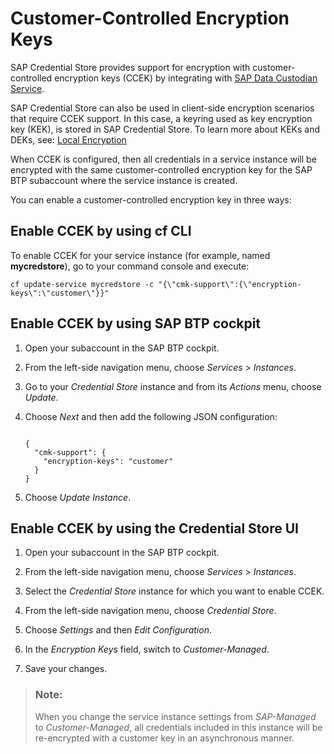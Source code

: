 <!-- loiob46d60687f894227af022f6cb6140d74 -->

# Customer-Controlled Encryption Keys

SAP Credential Store provides support for encryption with customer-controlled encryption keys \(CCEK\) by integrating with [SAP Data Custodian Service](https://help.sap.com/docs/SAP_DATA_CUSTODIAN/538dde61cf134c89bda1c31100a6c0e1/bd038e3fd7a3422ebf277acc5f7d9697.html).



SAP Credential Store can also be used in client-side encryption scenarios that require CCEK support. In this case, a keyring used as key encryption key \(KEK\), is stored in SAP Credential Store. To learn more about KEKs and DEKs, see: [Local Encryption](../concepts/service-features-1d7da76.md#loio1d7da76133334bc6b2a0bcbb29bcb883__local_encryption)

When CCEK is configured, then all credentials in a service instance will be encrypted with the same customer-controlled encryption key for the SAP BTP subaccount where the service instance is created.

You can enable a customer-controlled encryption key in three ways:



<a name="loiob46d60687f894227af022f6cb6140d74__section_iyk_shz_pvb"/>

## Enable CCEK by using cf CLI

To enable CCEK for your service instance \(for example, named **mycredstore**\), go to your command console and execute:

```
cf update-service mycredstore -c "{\"cmk-support\":{\"encryption-keys\":\"customer\"}}"
```



<a name="loiob46d60687f894227af022f6cb6140d74__section_jg3_dhl_xvb"/>

## Enable CCEK by using SAP BTP cockpit

1.  Open your subaccount in the SAP BTP cockpit.

2.  From the left-side navigation menu, choose *Services* \> *Instances*.

3.  Go to your *Credential Store* instance and from its *Actions* menu, choose *Update*.

4.  Choose *Next* and then add the following JSON configuration:

    ```
    
    {
      "cmk-support": {
        "encryption-keys": "customer"
      }
    }
    ```

5.  Choose *Update Instance*.



<a name="loiob46d60687f894227af022f6cb6140d74__section_pw3_hhl_xvb"/>

## Enable CCEK by using the Credential Store UI

1.  Open your subaccount in the SAP BTP cockpit.

2.  From the left-side navigation menu, choose *Services* \> *Instances*.

3.  Select the *Credential Store* instance for which you want to enable CCEK.

4.  From the left-side navigation menu, choose *Credential Store*.

5.  Choose *Settings* and then *Edit Configuration*.

6.  In the *Encryption Keys* field, switch to *Customer-Managed*.

7.  Save your changes.


> ### Note:  
> When you change the service instance settings from *SAP-Managed* to *Customer-Managed*, all credentials included in this instance will be re-encrypted with a customer key in an asynchronous manner.

